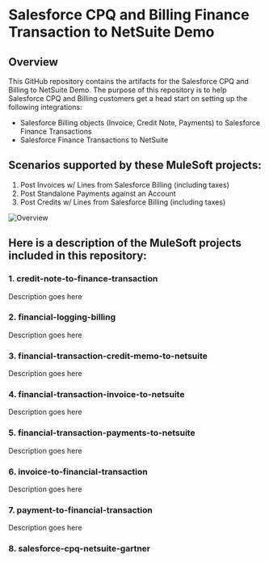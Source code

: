 # Salesforce CPQ and Billing Finance Transaction to NetSuite Demo
## Overview
This GitHub repository contains the artifacts for the Salesforce CPQ and Billing to NetSuite Demo.
The purpose of this repository is to help Salesforce CPQ and Billing customers get a head start on setting up the following integrations:
* Salesforce Billing objects (Invoice, Credit Note, Payments) to Salesforce Finance Transactions
* Salesforce Finance Transactions to NetSuite

## Scenarios supported by these MuleSoft projects:
1. Post Invoices w/ Lines from Salesforce Billing (including taxes)
2. Post Standalone Payments against an Account
3. Post Credits w/ Lines from Salesforce Billing (including taxes)

![Overview](images/Salesforce_FinTran_to_NetSuite.gif)

## Here is a description of the MuleSoft projects included in this repository:
### 1. credit-note-to-finance-transaction
Description goes here

### 2. financial-logging-billing
Description goes here

### 3. financial-transaction-credit-memo-to-netsuite
Description goes here

### 4. financial-transaction-invoice-to-netsuite
Description goes here

### 5. financial-transaction-payments-to-netsuite
Description goes here

### 6. invoice-to-financial-transaction
Description goes here

### 7. payment-to-financial-transaction
Description goes here

### 8. salesforce-cpq-netsuite-gartner
